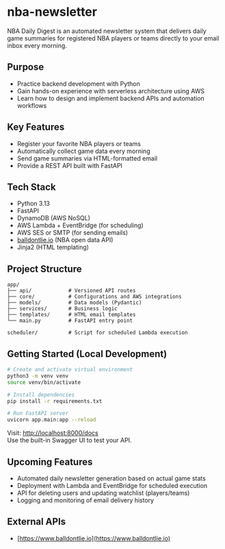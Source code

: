 # nba-newsletter

NBA Daily Digest is an automated newsletter system that delivers daily game summaries for registered NBA players or teams directly to your email inbox every morning.

## Purpose

- Practice backend development with Python
- Gain hands-on experience with serverless architecture using AWS
- Learn how to design and implement backend APIs and automation workflows

## Key Features

- Register your favorite NBA players or teams
- Automatically collect game data every morning
- Send game summaries via HTML-formatted email
- Provide a REST API built with FastAPI

## Tech Stack

- Python 3.13
- FastAPI
- DynamoDB (AWS NoSQL)
- AWS Lambda + EventBridge (for scheduling)
- AWS SES or SMTP (for sending emails)
- [balldontlie.io](https://www.balldontlie.io) (NBA open data API)
- Jinja2 (HTML templating)

## Project Structure

```
app/
├── api/            # Versioned API routes
├── core/           # Configurations and AWS integrations
├── models/         # Data models (Pydantic)
├── services/       # Business logic
├── templates/      # HTML email templates
└── main.py         # FastAPI entry point

scheduler/          # Script for scheduled Lambda execution
```

## Getting Started (Local Development)

```bash
# Create and activate virtual environment
python3 -m venv venv
source venv/bin/activate

# Install dependencies
pip install -r requirements.txt

# Run FastAPI server
uvicorn app.main:app --reload
```

Visit: [http://localhost:8000/docs](http://localhost:8000/docs)  
Use the built-in Swagger UI to test your API.

## Upcoming Features

- Automated daily newsletter generation based on actual game stats
- Deployment with Lambda and EventBridge for scheduled execution
- API for deleting users and updating watchlist (players/teams)
- Logging and monitoring of email delivery history

## External APIs

- [https://www.balldontlie.io](https://www.balldontlie.io)
